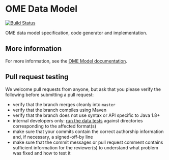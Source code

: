# OME Data Model

[![Build Status](https://travis-ci.org/ome/ome-model.png)](http://travis-ci.org/ome/ome-model)

OME data model specification, code generator and implementation.

More information
----------------

For more information, see the [OME Model documentation](http://www.openmicroscopy.org/site/support/ome-model/).

Pull request testing
--------------------

We welcome pull requests from anyone, but ask that you please verify the
following before submitting a pull request:

 * verify that the branch merges cleanly into ```master```
 * verify that the branch compiles using Maven
 * verify that the branch does not use syntax or API specific to Java 1.8+
 * internal developers only: [run the data
   tests](http://www.openmicroscopy.org/site/support/bio-formats/developers/commit-testing.html)
   against directories corresponding to the affected format(s)
 * make sure that your commits contain the correct authorship information and,
   if necessary, a signed-off-by line
 * make sure that the commit messages or pull request comment contains
   sufficient information for the reviewer(s) to understand what problem was
   fixed and how to test it
